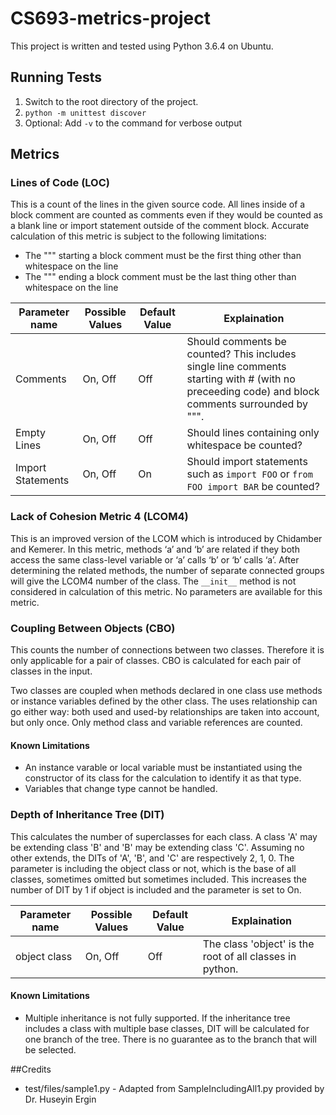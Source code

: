 # CS693-metrics-project
This project is written and tested using Python 3.6.4 on Ubuntu.

## Running Tests
1. Switch to the root directory of the project.
1. `python -m unittest discover`
1. Optional: Add `-v` to the command for verbose output

## Metrics
### Lines of Code (LOC)
This is a count of the lines in the given source code. All lines inside of a block comment are counted as comments even if they would be counted as a blank line or import statement outside of the comment block. Accurate calculation of this metric is subject to the following limitations:

* The """ starting a block comment must be the first thing other than whitespace on the line
* The """ ending a block comment must be the last thing other than whitespace on the line

| Parameter name | Possible Values | Default Value | Explaination |
| -------------- | --------------- | ------------- | ------------ |
| Comments       | On, Off         | Off           | Should comments be counted? This includes single line comments starting with # (with no preceeding code) and block comments surrounded by """. |
| Empty Lines    | On, Off         | Off           | Should lines containing only whitespace be counted? |
| Import Statements | On, Off      | On            | Should import statements such as `import FOO` or  `from FOO import BAR` be counted? |

### Lack of Cohesion Metric 4 (LCOM4)
This is an improved version of the LCOM which is introduced by Chidamber and Kemerer. In this metric,
methods ‘a’ and ‘b’ are related if they both access the same class-level variable or ‘a’ calls ‘b’ or ‘b’ calls
‘a’. After determining the related methods, the number of separate connected groups will give the
LCOM4 number of the class. The `__init__` method is not considered in calculation of this metric. No parameters
are available for this metric.

### Coupling Between Objects (CBO)
This counts the number of connections between two classes.  Therefore it is only applicable for a pair of classes.
CBO is calculated for each pair of classes in the input.

Two classes are coupled when methods declared in one class use methods or instance variables defined by the other class.
The uses relationship can go either way: both used and used-by relationships are taken into account, but only once.
Only method class and variable references are counted.

#### Known Limitations
 - An instance varable or local variable must be instantiated using the constructor of its class for the calculation to identify it as that type.
 - Variables that change type cannot be handled.

 ### Depth of Inheritance Tree (DIT)
 This calculates the number of superclasses for each class. A class 'A' may be extending class 'B' and 'B' may be extending class 'C'. Assuming
 no other extends, the DITs of 'A', 'B', and 'C' are respectively 2, 1, 0. The parameter is including the object class or not, which is the base of all
 classes, sometimes omitted but sometimes included.  This increases the number of DIT by 1 if object is included and the parameter is set to On.

| Parameter name | Possible Values | Default Value | Explaination |
| -------------- | --------------- | ------------- | ------------ |
| object class      | On, Off         | Off           | The class 'object' is the root of all classes in python. |

#### Known Limitations
 - Multiple inheritance is not fully supported. If the inheritance tree includes a class with multiple base classes, DIT will be calculated for one branch 
 of the tree. There is no guarantee as to the branch that will be selected.

##Credits
* test/files/sample1.py - Adapted from SampleIncludingAll1.py provided by Dr. Huseyin Ergin